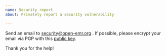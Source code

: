 ```yaml
---
name: Security report
about: Privately report a security vulnerability

---
```


<!-- please view in preview mode -->

Send an email to security@open-emr.org . If possible, please encrypt your email via PGP with this [public key](https://www.open-emr.org/files/openemr-security-pgp-key.asc).

Thank you for the help!

<!-- Love openemr? Please consider supporting our project:
👉  https://github.com/sponsors/openemr -->
